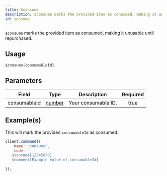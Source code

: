 ```yaml
---
title: $consume
description: $consume marks the provided item as consumed, making it unusable until repurchased
id: consume
---
```


`$consume` marks the provided item as consumed, making it unusable until repurchased.

## Usage

```aoi
$consume[consumableId]
```

## Parameters

| Field            | Type                                                                                                | Description                                                         | Required |
| ---------------- | --------------------------------------------------------------------------------------------------- | ------------------------------------------------------------------- | :------: |
| consumableId     | [number](https://developer.mozilla.org/en-US/docs/Web/JavaScript/Reference/Global_Objects/Number)   | Your consumable ID.                                                 |   true   |


## Example(s)

This will mark the provided `consumableId` as consumed.

```javascript
client.command({
    name: "consume",
    code: `
   $consume[12345678]
   $comment[Example value of consumableId]
  `
});
```

